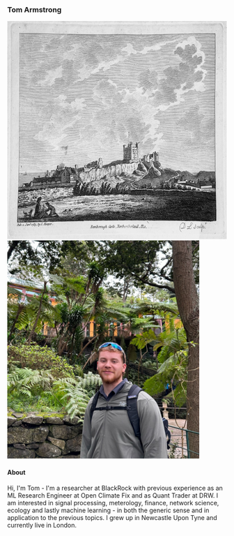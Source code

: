 ### Tom Armstrong

<p float="left">
  <img src="assets/images/bamburgh.jpg" alt="Bamburgh Castle" height="500" />
  <img src="assets/images/me.jpg" height="500" /> 
</p>


#### About
Hi, I'm Tom - I'm a researcher at BlackRock with previous experience as an ML Research Engineer at Open Climate Fix and as Quant Trader at DRW. I am interested in signal processing, meterology, finance, network science, ecology and lastly machine learning - in both the generic sense and in application to the previous topics. I grew up in Newcastle Upon Tyne and currently live in London.